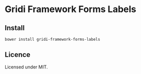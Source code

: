 # Gridi Framework Forms Labels

## Install
`bower install gridi-framework-forms-labels`

## Licence

Licensed under MIT.